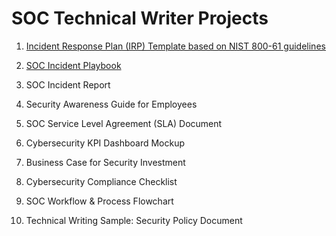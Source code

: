 # SOC Technical Writer Projects

1. [Incident Response Plan (IRP) Template based on NIST 800-61 guidelines](https://github.com/JustinRLew/Incident-Response-Plan-Template)

3. [SOC Incident Playbook](https://github.com/JustinRLew/SOC-incident-playbook)

4. SOC Incident Report

5. Security Awareness Guide for Employees

6. SOC Service Level Agreement (SLA) Document

7. Cybersecurity KPI Dashboard Mockup

8. Business Case for Security Investment

9. Cybersecurity Compliance Checklist

10. SOC Workflow & Process Flowchart

11. Technical Writing Sample: Security Policy Document
